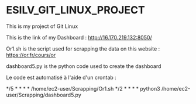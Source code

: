 # ESILV_GIT_LINUX_PROJECT
This is my project of Git Linux 


This is the link of my Dashboard : http://16.170.219.132:8050/

Or1.sh is the script used for scrapping the data on this website : https://or.fr/cours/or

dashboard5.py is the python code used to create the dashboard

Le code est automatisé à l'aide d'un crontab :

*/5 * * * * /home/ec2-user/Scrapping/Or1.sh
*/2 * * * * python3 /home/ec2-user/Scrapping/dashboard5.py
